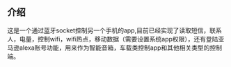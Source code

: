 ## 介绍

这是一个通过蓝牙socket控制另一个手机的app,目前已经实现了读取短信，联系人，电量，控制wifi，wifi热点，移动数据（需要设置系统app权限），还有登陆亚马逊alexa账号功能，用来作为智能音箱，车载类控制app和其他相关类型的控制端。


